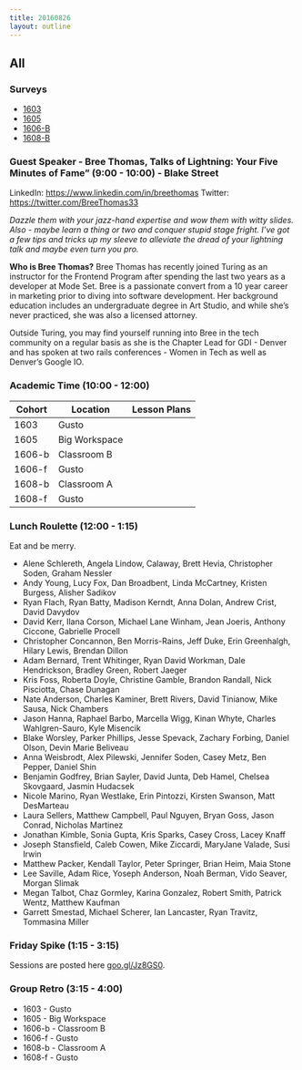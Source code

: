 ```yaml
---
title: 20160826
layout: outline
---
```


## All

### Surveys

* [1603]()
* [1605]()
* [1606-B]()
* [1608-B]()

### Guest Speaker - Bree Thomas, Talks of Lightning: Your Five Minutes of Fame” (9:00 - 10:00) - Blake Street
LinkedIn: https://www.linkedin.com/in/breethomas
Twitter: https://twitter.com/BreeThomas33

_Dazzle them with your jazz-hand expertise and wow them with witty slides. Also - maybe learn a thing or two and conquer stupid stage fright. I’ve got a few tips and tricks up my sleeve to alleviate the dread of your lightning talk and maybe even turn you pro._

**Who is Bree Thomas?**
Bree Thomas has recently joined Turing as an instructor for the Frontend Program after spending the last two years as a developer at Mode Set. Bree is a passionate convert from a 10 year career in marketing prior to diving into software development. Her background education includes an undergraduate degree in Art Studio, and while she’s never practiced, she was also a licensed attorney.

Outside Turing, you may find yourself running into Bree in the tech community on a regular basis as she is the Chapter Lead for GDI - Denver and has spoken at two rails conferences - Women in Tech as well as Denver’s Google IO.

### Academic Time (10:00 - 12:00)
| Cohort | Location | Lesson Plans |
| ------ | -------- | ------------ |
| 1603   | Gusto |  |
| 1605   | Big Workspace | |
| 1606-b | Classroom B | |
| 1606-f | Gusto |  |
| 1608-b | Classroom A | |
| 1608-f | Gusto |  |

### Lunch Roulette (12:00 - 1:15)
Eat and be merry.

* Alene Schlereth, Angela Lindow, Calaway, Brett Hevia, Christopher Soden, Graham Nessler
* Andy Young, Lucy Fox, Dan Broadbent, Linda McCartney, Kristen Burgess, Alisher Sadikov
* Ryan Flach, Ryan Batty, Madison Kerndt, Anna Dolan, Andrew Crist, David Davydov
* David Kerr, Ilana Corson, Michael Lane Winham, Jean Joeris, Anthony Ciccone, Gabrielle Procell
* Christopher Concannon, Ben Morris-Rains, Jeff Duke, Erin Greenhalgh, Hilary Lewis, Brendan Dillon
* Adam Bernard, Trent Whitinger, Ryan David Workman, Dale Hendrickson, Bradley Green, Robert Jaeger
* Kris Foss, Roberta Doyle, Christine Gamble, Brandon Randall, Nick Pisciotta, Chase Dunagan
* Nate Anderson, Charles Kaminer, Brett Rivers, David Tinianow, Mike Sausa, Nick Chambers
* Jason Hanna, Raphael Barbo, Marcella Wigg, Kinan Whyte, Charles Wahlgren-Sauro, Kyle Misencik
* Blake Worsley, Parker Phillips, Jesse Spevack, Zachary Forbing, Daniel Olson, Devin Marie Beliveau
* Anna Weisbrodt, Alex Pilewski, Jennifer Soden, Casey Metz, Ben Pepper, Daniel Shin
* Benjamin Godfrey, Brian Sayler, David Junta, Deb Hamel, Chelsea Skovgaard, Jasmin Hudacsek
* Nicole Marino, Ryan Westlake, Erin Pintozzi, Kirsten Swanson, Matt DesMarteau
* Laura Sellers, Matthew Campbell, Paul Nguyen, Bryan Goss, Jason Conrad, Nicholas Martinez
* Jonathan Kimble, Sonia Gupta, Kris Sparks, Casey Cross, Lacey Knaff
* Joseph Stansfield, Caleb Cowen, Mike Ziccardi, MaryJane Valade, Susi Irwin
* Matthew Packer, Kendall Taylor, Peter Springer, Brian Heim, Maia Stone
* Lee Saville, Adam Rice, Yoseph Anderson, Noah Berman, Vido Seaver, Morgan Slimak
* Megan Talbot, Chaz Gormley, Karina Gonzalez, Robert Smith, Patrick Wentz, Matthew Kaufman
* Garrett Smestad, Michael Scherer, Ian Lancaster, Ryan Travitz, Tommasina Miller

### Friday Spike (1:15 - 3:15)
Sessions are posted here [goo.gl/Jz8GS0](goo.gl/Jz8GS0).

### Group Retro (3:15 - 4:00)
* 1603 - Gusto
* 1605 - Big Workspace
* 1606-b - Classroom B
* 1606-f - Gusto
* 1608-b - Classroom A
* 1608-f - Gusto
